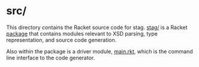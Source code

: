 src/
====
This directory contains the Racket source code for stag. [stag/](stag/) is a
Racket [package][package] that contains modules relevant to XSD parsing,
type representation, and source code generation.

Also within the package is a driver module, [main.rkt](stag/main.rkt), which
is the command line interface to the code generator.

[package]: https://docs.racket-lang.org/pkg/Package_Concepts.html
